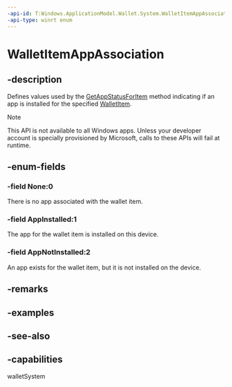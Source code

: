 ```yaml
---
-api-id: T:Windows.ApplicationModel.Wallet.System.WalletItemAppAssociation
-api-type: winrt enum
---
```


<!-- Enumeration syntax
public enum Windows.ApplicationModel.Wallet.System.WalletItemAppAssociation : int
-->

# WalletItemAppAssociation

## -description
Defines values used by the [GetAppStatusForItem](walletitemsystemstore_getappstatusforitem.md) method indicating if an app is installed for the specified [WalletItem](../windows.applicationmodel.wallet/walletitem.md).

> [!NOTE]
> This API is not available to all Windows apps. Unless your developer account is specially provisioned by Microsoft, calls to these APIs will fail at runtime.

## -enum-fields
### -field None:0
There is no app associated with the wallet item.

### -field AppInstalled:1
The app for the wallet item is installed on this device.

### -field AppNotInstalled:2
An app exists for the wallet item, but it is not installed on the device.


## -remarks

## -examples

## -see-also


## -capabilities
walletSystem

